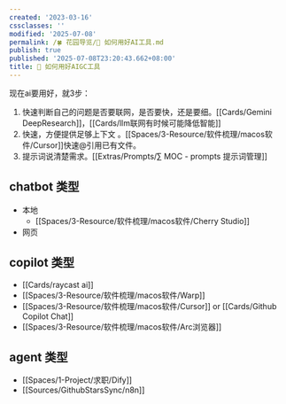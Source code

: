 ```yaml
---
created: '2023-03-16'
cssclasses: ''
modified: '2025-07-08'
permalink: /🍀 花园导览/🔧 如何用好AI工具.md
publish: true
published: '2025-07-08T23:20:43.662+08:00'
title: 🤖 如何用好AIGC工具
---
```

现在ai要用好，就3步：

1. 快速判断自己的问题是否要联网，是否要快，还是要细。[[Cards/Gemini DeepResearch]]，[[Cards/llm联网有时候可能降低智能]]
2. 快速，方便提供足够上下文 。[[Spaces/3-Resource/软件梳理/macos软件/Cursor]]快速@引用已有文件。
3. 提示词说清楚需求。[[Extras/Prompts/∑ MOC - prompts 提示词管理]]

## chatbot 类型

- 本地
	- [[Spaces/3-Resource/软件梳理/macos软件/Cherry Studio]]
- 网页

## copilot 类型

- [[Cards/raycast ai]]
- [[Spaces/3-Resource/软件梳理/macos软件/Warp]]
- [[Spaces/3-Resource/软件梳理/macos软件/Cursor]] or [[Cards/Github Copilot Chat]]
- [[Spaces/3-Resource/软件梳理/macos软件/Arc浏览器]]

## agent 类型

- [[Spaces/1-Project/求职/Dify]]
- [[Sources/GithubStarsSync/n8n]]
